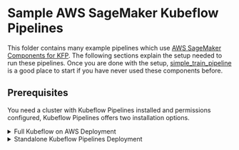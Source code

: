 # Sample AWS SageMaker Kubeflow Pipelines 

This folder contains many example pipelines which use [AWS SageMaker Components for KFP](https://github.com/kubeflow/pipelines/tree/master/components/aws/sagemaker). The following sections explain the setup needed to run these pipelines. Once you are done with the setup, [simple_train_pipeline](https://github.com/kubeflow/pipelines/tree/master/samples/contrib/aws-samples/simple_train_pipeline) is a good place to start if you have never used these components before.



## Prerequisites 

 You need a cluster with Kubeflow Pipelines installed and permissions configured, Kubeflow Pipelines offers two installation options.

<details><summary>Full Kubeflow on AWS Deployment</summary>
<p>

1. Install Kubeflow Pipelines along with the rest of the Kubeflow Components. [Install Kubeflow on AWS cluster](https://awslabs.github.io/kubeflow-manifests/docs/deployment/).

2. Configure Kubeflow Pipelines permissions on [AWS Deployment](https://awslabs.github.io/kubeflow-manifests/docs/amazon-sagemaker-integration/sagemaker-components-for-kubeflow-pipelines/)
</p>
</details>

<details><summary>Standalone Kubeflow Pipelines Deployment</summary>
<p>

1. [Install only Kubeflow Pipelines](https://docs.aws.amazon.com/sagemaker/latest/dg/setup.html#kubeflow-pipelines-standalone). 

2. Configure Kubeflow Pipelines permissions on [Standalone Deployment](https://docs.aws.amazon.com/sagemaker/latest/dg/setup.html#configure-permissions-for-pipeline)
</p>
</details>
